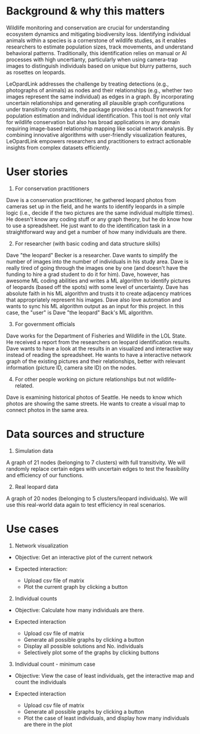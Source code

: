 # Background & why this matters

Wildlife monitoring and conservation are crucial for understanding ecosystem dynamics and mitigating biodiversity loss. Identifying individual animals within a species is a cornerstone of wildlife studies, as it enables researchers to estimate population sizes, track movements, and understand behavioral patterns. Traditionally, this identification relies on manual or AI processes with high uncertianty, particularly when using camera-trap images to distinguish individuals based on unique but blurry patterns, such as rosettes on leopards.

LeOpardLink addresses the challenge by treating detections (e.g., photographs of animals) as nodes and their relationships (e.g., whether two images represent the same individual) as edges in a graph. By incorporating uncertain relationships and generating all plausible graph configurations under transitivity constraints, the package provides a robust framework for population estimation and individual identification.
This tool is not only vital for wildlife conservation but also has broad applications in any domain requiring image-based relationship mapping like social network analysis. By combining innovative algorithms with user-friendly visualization features, LeOpardLink empowers researchers and practitioners to extract actionable insights from complex datasets efficiently.

# User stories
1. For conservation practitioners

Dave is a conservation practitioner, he gathered leopard photos from cameras set up in the field, and he wants to identify leopards in a simple logic (i.e., decide if the two pictures are the same individual multiple ttimes). He doesn't know any coding stuff or any graph theory, but he do know how to use a spreadsheet. He just want to do the identification task in a straightforward way and get a number of how many individuals are there.

2. For researcher (with basic coding and data structure skills)

Dave "the leopard" Becker is a researcher. Dave wants to simplify the number of images into the number of individuals in his study area. Dave is really tired of going through the images one by one (and doesn't have the funding to hire a grad student to do it for him). Dave, however, has awesome ML coding abilities and writes a ML algorithm to identify pictures of leopards (based off the spots) with some level of uncertainty. Dave has absolute faith in his ML algorithm and trusts it to create adjacency matrices that appropriately represent his images. Dave also love automation and wants to sync his ML algorithm output as an input for this project. In this case, the "user" is Dave "the leopard" Back's ML algorithm. 

3. For government officials

Dave works for the Department of Fisheries and Wildlife in the LOL State. He received a report from the researchers on leopard identification results. Dave wants to have a look at the results in an visualized and interactive way instead of reading the spreadsheet. He wants to have a interactive network graph of the existing pictures and their relationships, better with relevant information (picture ID, camera site ID) on the nodes.

4. For other people working on picture relationships but not wildlife-related.

Dave is examining historical photos of Seattle. He needs to know which photos are showing the same streets. He wants to create a visual map to connect photos in the same area.

# Data sources and structure
1. Simulation data

A graph of 21 nodes (belonging to 7 clusters) with full transitivity. We will randomly replace certain edges with uncertain edges to test the feasibility and efficiency of our functions.

2. Real leopard data

A graph of 20 nodes (belonging to 5 clusters/leopard individuals). We will use this real-world data again to test efficiency in real scenarios.

# Use cases

1. Network visualization

- Objective: Get an interactive plot of the current network

- Expected interaction: 
    - Upload csv file of matrix
    - Plot the current graph by clicking a button

2. Individual counts

- Objective: Calculate how many individuals are there.

- Expected interaction
    - Upload csv file of matrix
    - Generate all possible graphs by clicking a button
    - Display all possible solutions and No. individuals
    - Selectively plot some of the graphs by clicking buttons

3. Individual count - minimum case

- Objective: View the case of least individuals, get the interactive map and count the individuals

- Expected interaction
    - Upload csv file of matrix
    - Generate all possible graphs by clicking a button
    - Plot the case of least individuals, and display how many individuals are there in the plot